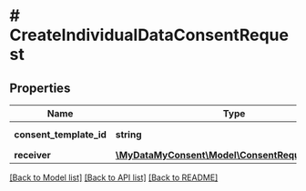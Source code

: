 # # CreateIndividualDataConsentRequest

## Properties

Name | Type | Description | Notes
------------ | ------------- | ------------- | -------------
**consent_template_id** | **string** | Consent template id | [optional]
**receiver** | [**\MyDataMyConsent\Model\ConsentRequestReceiver**](ConsentRequestReceiver.md) |  |

[[Back to Model list]](../../README.md#models) [[Back to API list]](../../README.md#endpoints) [[Back to README]](../../README.md)
